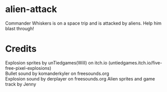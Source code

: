 # alien-attack

Commander Whiskers is on a space trip and is attacked by aliens. Help him blast through!

# Credits

Explosion sprites by unTiedgames(Will) on itch.io (untiedgames.itch.io/five-free-pixel-explosions)  
Bullet sound by komanderkyler on freesounds.org  
Explosion sound by derplayer on freesounds.org
Alien sprites and game track by Jenny

